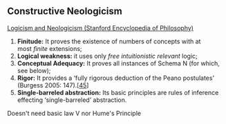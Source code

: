 
## Constructive Neologicism

[Logicism and Neologicism (Stanford Encyclopedia of Philosophy)](https://plato.stanford.edu/entries/logicism/#ConLog)

1. **Finitude:** It proves the existence of numbers of concepts with at most _finite_ extensions;
2. **Logical weakness:** it uses only _free intuitionistic relevant_ logic;
3. **Conceptual Adequacy:** It proves all instances of Schema N (for which, see below);
4. **Rigor:** It provides a ‘fully rigorous deduction of the Peano postulates’ (Burgess 2005: 147).[[45](https://plato.stanford.edu/entries/logicism/notes.html#note-45)]
5. **Single-barreled abstraction:** Its basic principles are rules of inference effecting ‘single-barreled’ abstraction.

Doesn't need basic law V nor Hume's Principle

